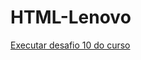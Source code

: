 # HTML-Lenovo
<a href="https://tiagohbs.github.io/HTML-Lenovo/ex021/android.html"> Executar desafio 10 do curso